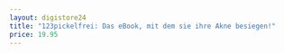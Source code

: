 ```yaml
---
layout: digistore24
title: "123pickelfrei: Das eBook, mit dem sie ihre Akne besiegen!"
price: 19.95
---
```

